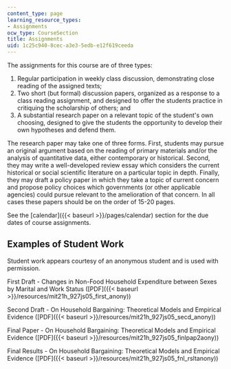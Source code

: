 ```yaml
---
content_type: page
learning_resource_types:
- Assignments
ocw_type: CourseSection
title: Assignments
uid: 1c25c940-8cec-a3e3-5edb-e12f619ceeda
---
```


The assignments for this course are of three types:

1.  Regular participation in weekly class discussion, demonstrating close reading of the assigned texts;
2.  Two short (but formal) discussion papers, organized as a response to a class reading assignment, and designed to offer the students practice in critiquing the scholarship of others; and
3.  A substantial research paper on a relevant topic of the student's own choosing, designed to give the students the opportunity to develop their own hypotheses and defend them.

The research paper may take one of three forms. First, students may pursue an original argument based on the reading of primary materials and/or the analysis of quantitative data, either contemporary or historical. Second, they may write a well-developed review essay which considers the current historical or social scientific literature on a particular topic in depth. Finally, they may draft a policy paper in which they take a topic of current concern and propose policy choices which governments (or other applicable agencies) could pursue relevant to the amelioration of that concern. In all cases these papers should be on the order of 15-20 pages.

See the [calendar]({{< baseurl >}}/pages/calendar) section for the due dates of course assignments.

Examples of Student Work
------------------------

Student work appears courtesy of an anonymous student and is used with permission.

First Draft - Changes in Non-Food Household Expenditure between Sexes by Marital and Work Status ([PDF]({{< baseurl >}}/resources/mit21h_927js05_first_anony))

Second Draft - On Household Bargaining: Theoretical Models and Empirical Evidence ([PDF]({{< baseurl >}}/resources/mit21h_927js05_secd_anony))

Final Paper - On Household Bargaining: Theoretical Models and Empirical Evidence ([PDF]({{< baseurl >}}/resources/mit21h_927js05_finlpap2aony))

Final Results - On Household Bargaining: Theoretical Models and Empirical Evidence ([PDF]({{< baseurl >}}/resources/mit21h_927js05_fnl_rsltanony))